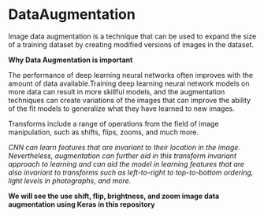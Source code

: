 # DataAugmentation

Image data augmentation is a technique that can be used to expand the size of a training dataset by creating modified versions of images in the dataset.

**Why Data Augmentation is important**

The performance of deep learning neural networks often improves with the amount of data available.Training deep learning neural network models on more data can result in more skillful models, and the augmentation techniques can create variations of the images that can improve the ability of the fit models to generalize what they have learned to new images.

Transforms include a range of operations from the field of image manipulation, such as shifts, flips, zooms, and much more.

*CNN can learn features that are invariant to their location in the image. Nevertheless, augmentation can further aid in this transform invariant approach to learning and can aid the model in learning features that are also invariant to transforms such as left-to-right to top-to-bottom ordering, light levels in photographs, and more.*

**We will see the use shift, flip, brightness, and zoom image data augmentation using Keras in this repository**
